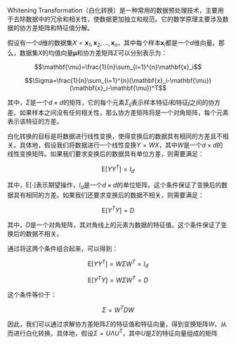Whitening Transformation（白化转换）是一种常用的数据预处理技术，主要用于去除数据中的冗余和相关性，使数据更加独立和规范。它的数学原理主要涉及数据的协方差矩阵和特征值分解。

假设有一个$d$维的数据集$X={\mathbf{x}_1,\mathbf{x}_2,...,\mathbf{x}_n}$，其中每个样本$\mathbf{x}_i$都是一个$d$维向量。那么，数据集$X$的均值向量$\mathbf{\mu}$和协方差矩阵$\Sigma$可以分别表示为：

$$\mathbf{\mu}=\frac{1}{n}\sum_{i=1}^{n}\mathbf{x}_i$$

$$\Sigma=\frac{1}{n}\sum_{i=1}^{n}(\mathbf{x}_i-\mathbf{\mu})(\mathbf{x}_i-\mathbf{\mu})^T$$

其中，$\Sigma$是一个$d\times d$的矩阵，它的每个元素$\Sigma_{ij}$表示样本特征$i$和特征$j$之间的协方差。如果样本之间没有任何相关性，那么协方差矩阵将是一个对角矩阵，每个元素表示该特征的方差。

白化转换的目标是将数据进行线性变换，使得变换后的数据具有相同的方差且不相关。具体地，假设我们将数据进行一个线性变换$Y=WX$，其中$W$是一个$d\times d$的线性变换矩阵。如果我们要求变换后的数据具有单位方差，则需要满足：

$$\mathrm{E}[YY^T]=I_d$$

其中，$\mathrm{E}[\cdot]$表示期望操作，$I_d$是一个$d\times d$的单位矩阵。这个条件保证了变换后的数据具有相同的方差。如果我们还要求变换后的数据不相关，则需要满足：

$$\mathrm{E}[Y^TY]=D$$

其中，$D$是一个对角矩阵，其对角线上的元素为数据的特征值。这个条件保证了变换后的数据不相关。

通过将这两个条件组合起来，可以得到：

$$\mathrm{E}[YY^T]=W\Sigma W^T=I_d$$

$$\mathrm{E}[Y^TY]=W\Sigma W^T=D$$

这个条件等价于：

$$\Sigma=W^T DW$$

因此，我们可以通过求解协方差矩阵$\Sigma$的特征值和特征向量，得到变换矩阵$W$，从而进行白化转换。具体地，假设$\Sigma=U\Lambda U^T$，其中$U$是$\Sigma$的特征向量组成的矩阵